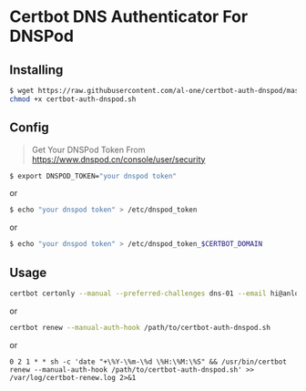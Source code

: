 # Certbot DNS Authenticator For DNSPod

## Installing

```sh
$ wget https://raw.githubusercontent.com/al-one/certbot-auth-dnspod/master/certbot-auth-dnspod.sh
chmod +x certbot-auth-dnspod.sh
```

## Config

> Get Your DNSPod Token From https://www.dnspod.cn/console/user/security

```sh
$ export DNSPOD_TOKEN="your dnspod token"
```

or

```sh
$ echo "your dnspod token" > /etc/dnspod_token
```

or

```sh
$ echo "your dnspod token" > /etc/dnspod_token_$CERTBOT_DOMAIN
```


## Usage

```sh
certbot certonly --manual --preferred-challenges dns-01 --email hi@anlo.ng -d laravel.run -d *.laravel.run --server https://acme-v02.api.letsencrypt.org/directory --manual-auth-hook /path/to/certbot-auth-dnspod.sh
```

or

```sh
certbot renew --manual-auth-hook /path/to/certbot-auth-dnspod.sh
```

or

```crontab
0 2 1 * * sh -c 'date "+\%Y-\%m-\%d \%H:\%M:\%S" && /usr/bin/certbot renew --manual-auth-hook /path/to/certbot-auth-dnspod.sh' >> /var/log/certbot-renew.log 2>&1
```
